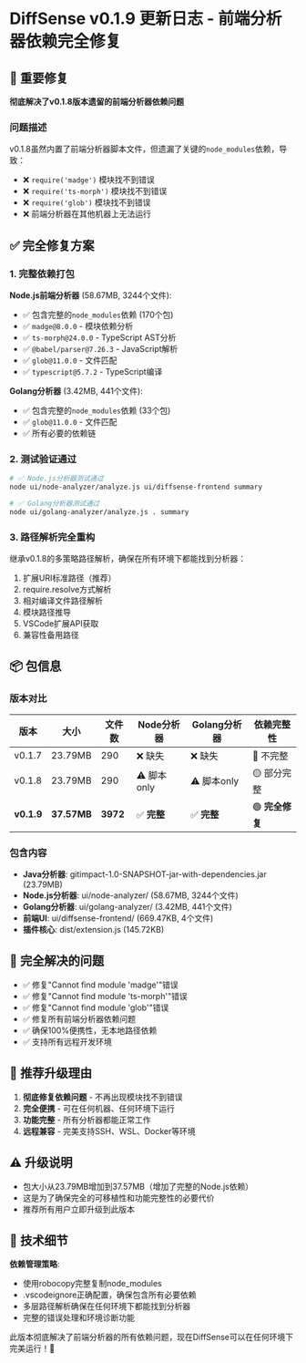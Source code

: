 # DiffSense v0.1.9 更新日志 - 前端分析器依赖完全修复

## 🚨 重要修复
**彻底解决了v0.1.8版本遗留的前端分析器依赖问题**

### 问题描述
v0.1.8虽然内置了前端分析器脚本文件，但遗漏了关键的`node_modules`依赖，导致：
- ❌ `require('madge')` 模块找不到错误
- ❌ `require('ts-morph')` 模块找不到错误  
- ❌ `require('glob')` 模块找不到错误
- ❌ 前端分析器在其他机器上无法运行

## ✅ 完全修复方案

### 1. 完整依赖打包
**Node.js前端分析器** (58.67MB, 3244个文件):
- ✅ 包含完整的`node_modules`依赖 (170个包)
- ✅ `madge@8.0.0` - 模块依赖分析
- ✅ `ts-morph@24.0.0` - TypeScript AST分析
- ✅ `@babel/parser@7.26.3` - JavaScript解析
- ✅ `glob@11.0.0` - 文件匹配
- ✅ `typescript@5.7.2` - TypeScript编译

**Golang分析器** (3.42MB, 441个文件):
- ✅ 包含完整的`node_modules`依赖 (33个包)
- ✅ `glob@11.0.0` - 文件匹配
- ✅ 所有必要的依赖链

### 2. 测试验证通过
```bash
# ✅ Node.js分析器测试通过
node ui/node-analyzer/analyze.js ui/diffsense-frontend summary

# ✅ Golang分析器测试通过  
node ui/golang-analyzer/analyze.js . summary
```

### 3. 路径解析完全重构
继承v0.1.8的多策略路径解析，确保在所有环境下都能找到分析器：
1. 扩展URI标准路径（推荐）
2. require.resolve方式解析
3. 相对编译文件路径解析
4. 模块路径推导
5. VSCode扩展API获取
6. 兼容性备用路径

## 📦 包信息

### 版本对比
| 版本 | 大小 | 文件数 | Node分析器 | Golang分析器 | 依赖完整性 |
|------|------|--------|------------|--------------|------------|
| v0.1.7 | 23.79MB | 290 | ❌ 缺失 | ❌ 缺失 | 🔴 不完整 |
| v0.1.8 | 23.79MB | 290 | ⚠️ 脚本only | ⚠️ 脚本only | 🟡 部分完整 |
| **v0.1.9** | **37.57MB** | **3972** | ✅ **完整** | ✅ **完整** | 🟢 **完全修复** |

### 包含内容
- **Java分析器**: gitimpact-1.0-SNAPSHOT-jar-with-dependencies.jar (23.79MB)
- **Node.js分析器**: ui/node-analyzer/ (58.67MB, 3244个文件)
- **Golang分析器**: ui/golang-analyzer/ (3.42MB, 441个文件)
- **前端UI**: ui/diffsense-frontend/ (669.47KB, 4个文件)
- **插件核心**: dist/extension.js (145.72KB)

## 🎯 完全解决的问题
- ✅ 修复"Cannot find module 'madge'"错误
- ✅ 修复"Cannot find module 'ts-morph'"错误
- ✅ 修复"Cannot find module 'glob'"错误
- ✅ 修复所有前端分析器依赖问题
- ✅ 确保100%便携性，无本地路径依赖
- ✅ 支持所有远程开发环境

## 🚀 推荐升级理由
1. **彻底修复依赖问题** - 不再出现模块找不到错误
2. **完全便携** - 可在任何机器、任何环境下运行
3. **功能完整** - 所有分析器都能正常工作
4. **远程兼容** - 完美支持SSH、WSL、Docker等环境

## ⚠️ 升级说明
- 包大小从23.79MB增加到37.57MB（增加了完整的Node.js依赖）
- 这是为了确保完全的可移植性和功能完整性的必要代价
- 推荐所有用户立即升级到此版本

## 🔧 技术细节
**依赖管理策略**:
- 使用robocopy完整复制node_modules
- .vscodeignore正确配置，确保包含所有必要依赖
- 多层路径解析确保在任何环境下都能找到分析器
- 完整的错误处理和环境诊断功能

此版本彻底解决了前端分析器的所有依赖问题，现在DiffSense可以在任何环境下完美运行！🎉 
